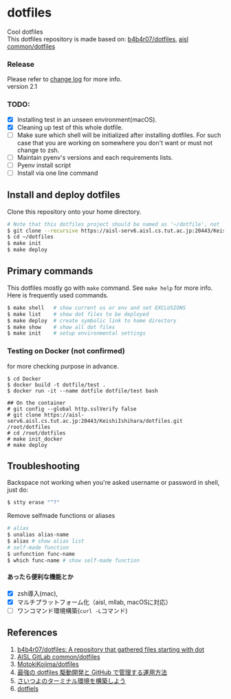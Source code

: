 # dotfiles
Cool dotfiles  
This dotfiles repository is made based on: [b4b4r07/dotfiles](https://github.com/b4b4r07/dotfiles), [aisl common/dotfiles](https://aisl-serv6.aisl.cs.tut.ac.jp:20443/common/dotfiles)

### Release
Please refer to [change log](https://aisl-serv6.aisl.cs.tut.ac.jp:20443/KeishiIshihara/dotfiles/blob/master/CHANGELOG.md) for more info.  
version 2.1

### TODO:
- [x] Installing test in an unseen environment(macOS).
- [x] Cleaning up test of this whole dotfile. 
- [ ] Make sure which shell will be initialized after installing dotfiles. For such case that you are working on somewhere you don't want or must not change to zsh.
- [ ] Maintain pyenv's versions and each requirements lists.
- [ ] Pyenv install script
- [ ] Install via one line command

## Install and deploy dotfiles
Clone this repository onto your home directory.
```bash
# Note that this dotfiles project should be named as '~/dotfile', not '~/.dotfile'
$ git clone --recursive https://aisl-serv6.aisl.cs.tut.ac.jp:20443/KeishiIshihara/dotfiles.git ~/dotfiles
$ cd ~/dotfiles
$ make init
$ make deploy
```

## Primary commands
This dotfiles mostly go with `make` command. See `make help` for more info. Here is frequently used commands.
```bash
$ make shell   # show current os or env and set EXCLUSIONS
$ make list    # show dot files to be deployed
$ make deploy  # create symbolic link to home directory
$ make show    # show all dot files
$ make init    # setup environmental settings
```

### Testing on Docker (not confirmed)
for more checking purpose in advance.
```
$ cd Docker
$ docker build -t dotfile/test .
$ docker run -it --name dotfile dotfile/test bash

## On the container
# git config --global http.sslVerify false
# git clone https://aisl-serv6.aisl.cs.tut.ac.jp:20443/KeishiIshihara/dotfiles.git /root/dotfiles
# cd /root/dotfiles
# make init_docker
# make deploy
```

## Troubleshooting 
Backspace not working when you're asked username or password in shell, just do:
```bash
$ stty erase "^?"
```
Remove selfmade functions or aliases
```bash
# alias
$ unalias alias-name
$ alias # show alias list
# self-made function
$ unfunction func-name
$ which func-name # show self-made function
```

#### あったら便利な機能とか
- [x] zsh導入(mac), 
- [x] マルチプラットフォーム化（aisl, mllab, macOSに対応）
- [ ] ワンコマンド環境構築(`curl -L`コマンド)

## References
1. [b4b4r07/dotfiles: A repository that gathered files starting with dot](https://github.com/b4b4r07/dotfiles)
1. [AISL GitLab common/dotfiles](https://aisl-serv6.aisl.cs.tut.ac.jp:20443/common/dotfiles)
2. [MotokiKojima/dotfiles](https://aisl-serv6.aisl.cs.tut.ac.jp:20443/MotokiKojima/dotfiles)
3. [最強の dotfiles 駆動開発と GitHub で管理する運用方法](https://qiita.com/b4b4r07/items/b70178e021bef12cd4a2)
4. [さいつよのターミナル環境を構築しよう](https://qiita.com/b4b4r07/items/09815eda8ef72e0b472e)
5. [dotfiels](https://github.com/amien8/dotfiles-b4b4r07)
